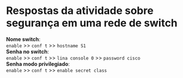 # Respostas da atividade sobre segurança em uma rede de switch
**Nome switch**: <br> 
`enable` >> `conf t` >> `hostname S1` <br> 
**Senha no switch**: <br> 
`enable` >> `conf t` >> `lina console 0` >> `password cisco` <br> 
**Senha modo privilegiado**: <br> 
`enable` >> `conf t` >> `enable secret class` <br> 
